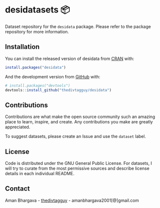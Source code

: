 
<!-- README.md is generated from README.Rmd. Please edit that file -->

# desidatasets 📦

<!-- badges: start -->
<!-- badges: end -->

Dataset repository for the `desidata` package. Please refer to the package repository for more information.

## Installation

You can install the released version of desidata from
[CRAN](https://CRAN.R-project.org) with:

``` r
install.packages("desidata")
```

And the development version from [GitHub](https://github.com/) with:

``` r
# install.packages("devtools")
devtools::install_github("thedivtagguy/desidata")
```

## Contributions

Contributions are what make the open source community such an amazing
place to learn, inspire, and create. Any contributions you make are
greatly appreciated.

To suggest datasets, please create an Issue and use the `dataset` label.

## License

Code is distributed under the GNU General Public License. For datasets,
I will try to curate from the most permissive sources and describe
license details in each individual README.

## Contact

Aman Bhargava - [thedivtagguy](https://twitter.com/thedivtagguy) -
amanbhargava2001\[@\]gmail.com